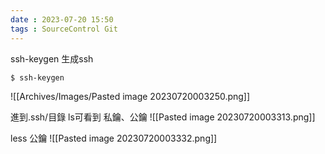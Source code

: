 ```yaml
---
date : 2023-07-20 15:50
tags : SourceControl Git
---
```


ssh-keygen 生成ssh
```
$ ssh-keygen
```

![[Archives/Images/Pasted image 20230720003250.png]]

進到.ssh/目錄 ls可看到 私鑰、公鑰
![[Pasted image 20230720003313.png]]

less 公鑰
![[Pasted image 20230720003332.png]]